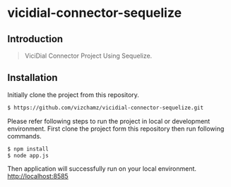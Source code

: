 # vicidial-connector-sequelize

## Introduction

> ViciDial Connector Project Using Sequelize.

## Installation

Initially clone the project from this repository.

```sh
$ https://github.com/vizchamz/vicidial-connector-sequelize.git
```

Please refer following steps to run the project in local or development
environment. First clone the project form this repository then run following
commands.

```sh
$ npm install
$ node app.js
```

Then application will successfully run on your local environment.
[http://localhost:8585](http://localhost:8585)
